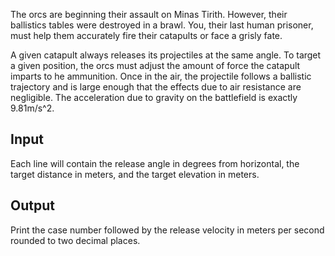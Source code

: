 The orcs are beginning their assault on Minas Tirith. However, their ballistics tables were destroyed
in a brawl. You, their last human prisoner, must help them accurately fire their catapults or face a
grisly fate.

A given catapult always releases its projectiles at the same angle. To target a given position, the
orcs must adjust the amount of force the catapult imparts to he ammunition. Once in the air, the
projectile follows a ballistic trajectory and is large enough that the effects due to air resistance
are negligible. The acceleration due to gravity on the battlefield is exactly 9.81m/s^2.

## Input

Each line will contain the release angle in degrees from horizontal, the target distance in meters,
and the target elevation in meters.

## Output

Print the case number followed by the release velocity in meters per second rounded to two decimal
places.


